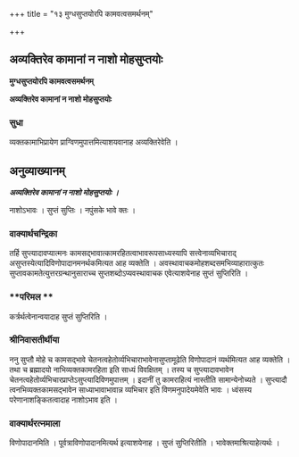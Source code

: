 +++
title = "१३ मुग्धसुप्तयोरपि कामवत्वसमर्थनम्"

+++


## अव्यक्तिरेव कामानां न नाशो मोहसुप्तयोः

**मुग्धसुप्तयोरपि कामवत्वसमर्थनम्**

**अव्यक्तिरेव कामानां न नाशो मोहसुप्तयोः**

### **सुधा**

व्यक्तकामाभिप्रायेण प्राग्विणमुपात्तमित्याशयवानाह अव्यक्तिरेवेति ।

## **अनुव्याख्यानम्**

***अव्यक्तिरेव कामानां न नाशो मोहसुप्तयोः ।***

नाशोऽभावः । सुप्तं सुप्तिः । नपुंसके भावे क्तः ।

### **वाक्यार्थचन्द्रिका**

तर्हि सुप्त्यादावप्यात्मनः कामसद्भावात्कामरहितत्वाभावरूपसाध्यस्यापि सत्त्वेनाव्यभिचाराद् असुप्तस्येत्यादिविणोपादानमनर्थकमित्यत आह व्यक्तेति । अवस्थावाचकमोहशब्दसमभिव्याहारात्कुतः सुप्तावकामतेत्युत्तरग्रन्थानुसाराच्च सुप्तशब्दोऽप्यवस्थावाचक एवेत्याशयेनाह सुप्तं सुप्तिरिति ।

### **परिमल **

कर्त्रर्थत्वेनान्वयादाह सुप्तं सुप्तिरिति ।

### **श्रीनिवासतीर्थीया**

ननु सुप्तौ मोहे च कामसद्भावे चेतनत्वहेतोर्व्यभिचाराभावेनासुप्तामूढेति विणोपादानं व्यर्थमित्यत आह व्यक्तेति । तथा च ब्रह्मादयो नाभिव्यक्तकामरहिता इति साध्यं विवक्षितम् । तस्य च सुप्त्यादावभावेन चेतनत्वहेतोर्व्यभिचारप्राप्तेऽसुप्त्यादिविणमुपात्तम् । इदानीं तु कामराहित्यं नास्तीति सामान्येनोच्यते । सुप्त्यादौ त्वनभिव्यक्तकामसद्भावेन साध्याभावाभावान्न व्यभिचार इति विणमनुपादेयमेवेति भावः । ध्वंसस्य परेणानाशङ्कितत्वादाह नाशोऽभाव इति ।

### **वाक्यार्थरत्नमाला**

विणोपादानमिति । पूर्वत्राविणोपादानमित्यर्थ इत्याशयेनाह । सुप्तं सुप्तिरितीति । भावेक्तमाश्रित्याहेत्यर्थः ।

